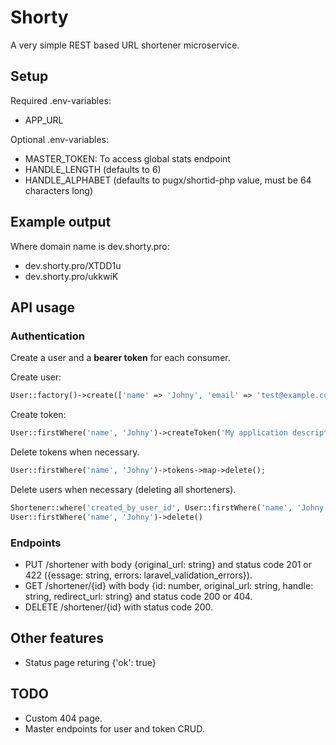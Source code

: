 # Shorty
A very simple REST based URL shortener microservice.

## Setup
Required .env-variables:
- APP_URL

Optional .env-variables:
- MASTER_TOKEN: To access global stats endpoint
- HANDLE_LENGTH (defaults to 6)
- HANDLE_ALPHABET (defaults to pugx/shortid-php value, must be 64 characters long)

## Example output
Where domain name is dev.shorty.pro:

- dev.shorty.pro/XTDD1u
- dev.shorty.pro/ukkwiK

## API usage

### Authentication
Create a user and a **bearer token** for each consumer.

Create user:
```php
User::factory()->create(['name' => 'Johny', 'email' => 'test@example.com'])
```

Create token:
```php
User::firstWhere('name', 'Johny')->createToken('My application description')->plainTextToken
```

Delete tokens when necessary.
```php
User::firstWhere('name', 'Johny')->tokens->map->delete();
```

Delete users when necessary (deleting all shorteners).
```php
Shortener::where('created_by_user_id', User::firstWhere('name', 'Johny')->id)->delete();
User::firstWhere('name', 'Johny')->delete()
```

### Endpoints
- PUT /shortener with body {original_url: string} and status code 201 or 422 ({essage: string, errors: laravel_validation_errors}).
- GET /shortener/{id} with body {id: number, original_url: string, handle: string, redirect_url: string} and status code 200 or 404.
- DELETE /shortener/{id} with status code 200.

## Other features
- Status page returing {'ok': true}

## TODO
- Custom 404 page.
- Master endpoints for user and token CRUD.